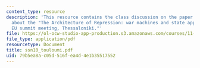 ```yaml
---
content_type: resource
description: 'This resource contains the class discussion on the paper Olga explored
  about the "The Architecture of Repression: war machines and state apparatus in the
  EU summit meeting, Thessaloniki."'
file: https://ol-ocw-studio-app-production.s3.amazonaws.com/courses/11-329-social-theory-and-the-city-fall-2005/79b5ea8ac05d516fea4d4e1b35517552_ssn10_touloumi.pdf
file_type: application/pdf
resourcetype: Document
title: ssn10_touloumi.pdf
uid: 79b5ea8a-c05d-516f-ea4d-4e1b35517552
---
```


